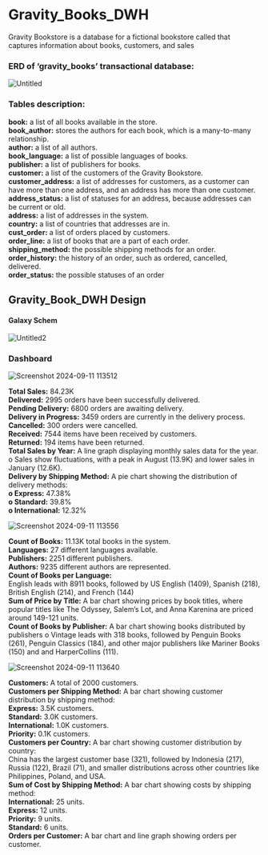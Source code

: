 # Gravity_Books_DWH

Gravity Bookstore is a database for a fictional bookstore called that captures information about
books, customers, and  sales

### ERD of ‘gravity_books’ transactional database:
![Untitled](https://github.com/user-attachments/assets/95f795e8-9de9-415e-9ad1-122ef67d8b31)

### Tables description:
**book:** a list of all books available in the store.\
**book_author:** stores the authors for each book, which is a many-to-many relationship.\
**author:** a list of all authors.\
**book_language:** a list of possible languages of books.\
**publisher:** a list of publishers for books.\
**customer:** a list of the customers of the Gravity Bookstore. \
**customer_address:** a list of addresses for customers, as a customer can have more than one address, and an address has more than one customer.\
**address_status:** a list of statuses for an address, because addresses can be current or old.\
**address:** a list of addresses in the system.\
**country:** a list of countries that addresses are in.\
**cust_order:** a list of orders placed by customers.\
**order_line:** a list of books that are a part of each order.\
**shipping_method:** the possible shipping methods for an order.\
**order_history:** the history of an order, such as ordered, cancelled, delivered. \
**order_status:** the possible statuses of an order

## Gravity_Book_DWH Design
#### Galaxy Schem

![Untitled2](https://github.com/user-attachments/assets/f156336e-c5ec-42e1-9349-4b98433f96e8)

### Dashboard

![Screenshot 2024-09-11 113512](https://github.com/user-attachments/assets/fd09e02c-79bb-4f78-ae92-6fe6c4750a4a)


**Total Sales:** 84.23K\
**Delivered:** 2995 orders have been successfully delivered.\
**Pending Delivery:** 6800 orders are awaiting delivery.\
**Delivery in Progress:** 3459 orders are currently in the delivery process.\
**Cancelled:** 300 orders were cancelled.\
**Received:** 7544 items have been received by customers.\
**Returned:** 194 items have been returned.\
**Total Sales by Year:** A line graph displaying monthly sales data for the year.\
o Sales show fluctuations, with a peak in August (13.9K) and lower sales in January (12.6K).\
**Delivery by Shipping Method:** A pie chart showing the distribution of delivery methods:\
**o Express:** 47.38%\
**o Standard:** 39.8%\
**o International:** 12.32%

![Screenshot 2024-09-11 113556](https://github.com/user-attachments/assets/06a8eaf7-d8f1-44c4-bdc8-b9f967753544)


**Count of Books:** 11.13K total books in the system.\
**Languages:** 27 different languages available.\
**Publishers:** 2251 different publishers.\
**Authors:** 9235 different authors are represented.\
**Count of Books per Language:**\
 English leads with 8911 books, followed by US English (1409), Spanish (218), British
 English (214), and French (144)\
**Sum of Price by Title:** A bar chart showing prices by book titles, where popular titles
like The Odyssey, Salem’s Lot, and Anna Karenina are priced around 149-121 units.\
**Count of Books by Publisher:** A bar chart showing books distributed by publishers
o Vintage leads with 318 books, followed by Penguin Books (261), Penguin Classics (184), and other major publishers like Mariner Books (150) and  and HarperCollins (111).

![Screenshot 2024-09-11 113640](https://github.com/user-attachments/assets/f1ef3015-1057-4dbc-bba7-6f01451ddd7a)

**Customers:** A total of 2000 customers.\
**Customers per Shipping Method:** A bar chart showing customer distribution by shipping
method:\
**Express:** 3.5K customers.\
**Standard:** 3.0K customers.\
**International:** 1.0K customers.\
**Priority:** 0.1K customers.\
**Customers per Country:** A bar chart showing customer distribution by country:\
 China has the largest customer base (321), followed by Indonesia (217), Russia (122), Brazil
(71), and smaller distributions across other countries like Philippines, Poland, and USA.\
**Sum of Cost by Shipping Method:** A bar chart showing costs by shipping method:\
**International:** 25 units.\
**Express:** 12 units.\
**Priority:** 9 units.\
**Standard:** 6 units.\
**Orders per Customer:** A bar chart and line graph showing orders per customer.
